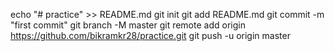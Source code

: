 echo "# practice" >> README.md
git init
git add README.md
git commit -m "first commit"
git branch -M master
git remote add origin https://github.com/bikramkr28/practice.git
git push -u origin master
